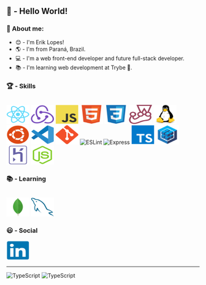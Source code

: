 

## :wave: - Hello World!

### :book: About me:

 - 😊 - I'm Erik Lopes! <br>
 - :earth_americas: - I'm from Paraná, Brazil. <br>
 - 💻 - I'm a web front-end developer and future full-stack developer.<br>
 - :books: - I'm learning web development at Trybe 💚. <br>
 

### :trophy: - Skills
<div style="display: inline_block"><br>
       <img alt="React" height="50" width="60" src="https://raw.githubusercontent.com/devicons/devicon/master/icons/react/react-original.svg">
        <img alt="Redux" height="50" width="60" src="https://raw.githubusercontent.com/devicons/devicon/master/icons/redux/redux-original.svg">
        <img alt="JavaScript" height="50" width="60" src="https://raw.githubusercontent.com/devicons/devicon/master/icons/javascript/javascript-original.svg">
        <img alt="HTML5" height="50" width="60" src="https://raw.githubusercontent.com/devicons/devicon/master/icons/html5/html5-original.svg">
        <img alt="CSS3" height="50" width="60" src="https://raw.githubusercontent.com/devicons/devicon/master/icons/css3/css3-original.svg">
        <img alt="Jest" height="50" width="60" src="https://raw.githubusercontent.com/devicons/devicon/master/icons/jest/jest-plain.svg">
        <img alt="Linux" height="50" width="60" src="https://raw.githubusercontent.com/devicons/devicon/master/icons/linux/linux-original.svg">
        <img alt="Ubuntu" height="50" width="60" src="https://raw.githubusercontent.com/devicons/devicon/master/icons/ubuntu/ubuntu-plain.svg">
        <img alt="VSCode" height="50" width="60" src="https://raw.githubusercontent.com/devicons/devicon/master/icons/vscode/vscode-original.svg">
        <img alt="Git" height="50" width="60" src="https://raw.githubusercontent.com/devicons/devicon/master/icons/git/git-original.svg">
        <img alt="ESLint" height="50" width="60" src="https://cdn.jsdelivr.net/gh/devicons/devicon/icons/eslint/eslint-original.svg">
        <img alt="Express" height="50" width="60" src="https://cdn.jsdelivr.net/gh/devicons/devicon/icons/express/express-original.svg">
        <img alt="TypeScript" height="50" width="60" src="https://raw.githubusercontent.com/devicons/devicon/master/icons/typescript/typescript-original.svg">
        <img alt="Sequelize" height="50" width="60" src="https://raw.githubusercontent.com/devicons/devicon/master/icons/sequelize/sequelize-original.svg">
        <img alt="Heroku" height="50" width="60" src="https://raw.githubusercontent.com/devicons/devicon/master/icons/heroku/heroku-original.svg">  
        <img alt="NodeJs" height="50" width="60" src="https://raw.githubusercontent.com/devicons/devicon/master/icons/nodejs/nodejs-original.svg">  
</div>
  
### 📚 - Learning

 <div style="display: inline_block"><br>
    <img alt="Mongo" height="50" width="60" src="https://raw.githubusercontent.com/devicons/devicon/master/icons/mongodb/mongodb-original.svg">
    <img alt="MySQL" height="50" width="60" src="https://raw.githubusercontent.com/devicons/devicon/master/icons/mysql/mysql-original.svg">
  </div>
 
### :smiley: - Social

<div style="display: inline_block">
<a href="https://www.linkedin.com/in/eriklopesdeoliveira/">
<img alt="TypeScript" height="50" width="60" src="https://raw.githubusercontent.com/devicons/devicon/master/icons/linkedin/linkedin-original.svg">
</a>
</div>
<hr>

<div style="display: inline_block"> 

<img alt="TypeScript" height="200" width="400" src="https://github-readme-stats.vercel.app/api/top-langs/?username=eriklopess&layout=compact&show_icons=true&theme=tokyonight">
 
<img alt="TypeScript" height="200" width="550" src="https://github-readme-stats.vercel.app/api?username=eriklopess&show_icons=true&theme=tokyonight">
 
</div>



